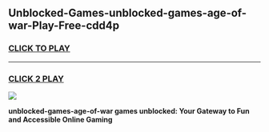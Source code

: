 
## Unblocked-Games-unblocked-games-age-of-war-Play-Free-cdd4p
<h3>
<a href="https://premium76.site?title=unblocked-games-age-of-war&ref=18A1">CLICK TO PLAY</a></h3>
<hr>

<h3>
<a href="https://premium76.site?title=unblocked-games-age-of-war&ref=18A1">CLICK 2 PLAY</a>
  
</h3>

<a href="https://premium76.site?title=unblocked-games-age-of-war&ref=18A1"><img src="https://clearcache.store/games.png"></a>


**unblocked-games-age-of-war games unblocked: Your Gateway to Fun and Accessible Online Gaming**
